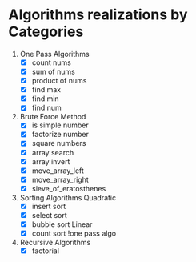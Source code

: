 # Algorithms realizations by Categories

1. One Pass Algorithms
   - [x] count nums
   - [x] sum of nums 
   - [x] product of nums
   - [x] find max
   - [x] find min
   - [x] find num

2. Brute Force Method
   - [x] is simple number
   - [x] factorize number
   - [x] square numbers
   - [x] array search
   - [x] array invert
   - [x] move_array_left
   - [x] move_array_right
   - [x] sieve_of_eratosthenes
   
3. Sorting Algorithms
   Quadratic
   - [x] insert sort
   - [x] select sort
   - [x] bubble sort
   Linear
   - [x] count sort !one pass algo

3. Recursive Algorithms
   - [x] factorial